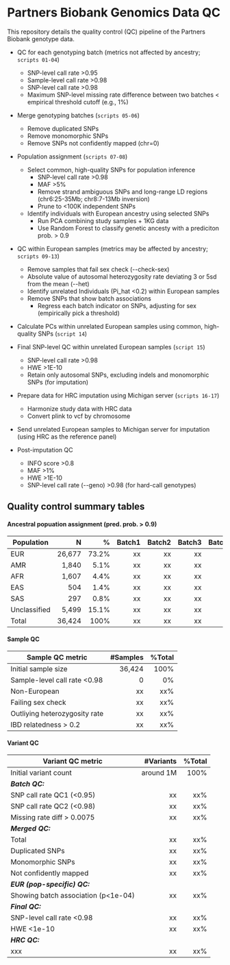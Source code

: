 # Partners Biobank Genomics Data QC

This repository details the quality control (QC) pipeline of the Partners Biobank genotype data. 


- QC for each genotyping batch (metrics not affected by ancestry; `scripts 01-04`)
	- SNP-level call rate >0.95
	- Sample-level call rate >0.98
	- SNP-level call rate >0.98
	- Maximum SNP-level missing rate difference between two batches < empirical threshold cutoff (e.g., 1%)

- Merge genotyping batches (`scripts 05-06`)
	- Remove duplicated SNPs
	- Remove monomorphic SNPs
	- Remove SNPs not confidently mapped (chr=0)

- Population assignment (`scripts 07-08`)
	- Select common, high-quality SNPs for population inference
		- SNP-level call rate >0.98
		- MAF >5%
		- Remove strand ambiguous SNPs and long-range LD regions (chr6:25-35Mb; chr8:7-13Mb inversion)
		- Prune to <100K independent SNPs
	- Identify individuals with European ancestry using selected SNPs
		- Run PCA combining study samples + 1KG data
		- Use Random Forest to classify genetic ancesty with a prediciton prob. > 0.9

- QC within European samples (metrics may be affected by ancestry; `scripts 09-13`)
	- Remove samples that fail sex check (--check-sex)
	- Absolute value of autosomal heterozygosity rate deviating 3 or 5sd from the mean (--het)
	- Identify unrelated Individuals (Pi_hat <0.2) within European samples
	- Remove SNPs that show batch associations
		- Regress each batch indicator on SNPs, adjusting for sex (empirically pick a threshold)

- Calculate PCs within unrelated European samples using common, high-quality SNPs (`script 14`)

- Final SNP-level QC within unrelated European samples (`script 15`)
	- SNP-level call rate >0.98
	- HWE >1E-10
	- Retain only autosomal SNPs, excluding indels and monomorphic SNPs (for imputation)

- Prepare data for HRC imputation using Michigan server (`scripts 16-17`)
	- Harmonize study data with HRC data
	- Convert plink to vcf by chromosome

- Send unrelated European samples to Michigan server for imputation (using HRC as the reference panel)

- Post-imputation QC
	- INFO score >0.8
	- MAF >1%
	- HWE >1E-10
	- SNP-level call rate (--geno) >0.98 (for hard-call genotypes)



## Quality control summary tables


#### Ancestral popuation assignment (pred. prob. > 0.9)

| Population  | N | % | Batch1 | Batch2 | Batch3 | Batch4 | Batch5 | Batch6 | Batch7 | Batch8 |
| ------------- | -------------: | -------------: | -------------: | -------------: | -------------: | -------------: | -------------: | -------------: | -------------: | -------------: |
| EUR  | 26,677  | 73.2%  | xx  | xx  | xx  | xx  | xx  | xx  | xx  | xx  |
| AMR  | 1,840  | 5.1%  | xx  | xx  | xx  | xx  | xx  | xx  | xx  | xx  |
| AFR  | 1,607  | 4.4%  | xx  | xx  | xx  | xx  | xx  | xx  | xx  | xx  |
| EAS  | 504  | 1.4%  | xx  | xx  | xx  | xx  | xx  | xx  | xx  | xx  |
| SAS  | 297  | 0.8%  | xx  | xx  | xx  | xx  | xx  | xx  | xx  | xx  |
| Unclassified  | 5,499  | 15.1%  | xx  | xx  | xx  | xx  | xx  | xx  | xx  | xx  |
| Total  | 36,424  | 100%  | xx  | xx  | xx  | xx  | xx  | xx  | xx  | xx  |


#### Sample QC

| Sample QC metric | #Samples | %Total |
| ---------------- | -------: | -----: |
| Initial sample size | 36,424 | 100%  |
| Sample-level call rate <0.98  | 0  | 0%  |
| Non-European | xx  | xx%  |
| Failing sex check | xx  | xx%  |
| Outliying heterozygosity rate | xx  | xx%  |
| IBD relatedness > 0.2 | xx  | xx%  |


#### Variant QC

| Variant QC metric  | #Variants | %Total |
| ------------- | -------------: | -------------: |
| Initial variant count | around 1M | 100% |
| **_Batch QC:_**  |   |   |
| SNP call rate QC1 (<0.95)  | xx  | xx%  |
| SNP call rate QC2 (<0.98)  | xx  | xx%  |
| Missing rate diff > 0.0075  | xx  | xx%  |
| **_Merged QC:_**  |   |   |
| Total  | xx  | xx%  |
| Duplicated SNPs  | xx  | xx%  |
| Monomorphic SNPs  | xx  | xx%  |
| Not confidently mapped  | xx  | xx%  |
| **_EUR (pop-specific) QC:_**  |   |   |
| Showing batch association (p<1e-04)  | xx  | xx%  |
| **_Final QC:_**  |   |   |
| SNP-level call rate <0.98  | xx  | xx%  |
| HWE <1e-10  | xx  | xx%  |
| **_HRC QC:_**  |   |   |
| xxx  | xx  | xx%  |




